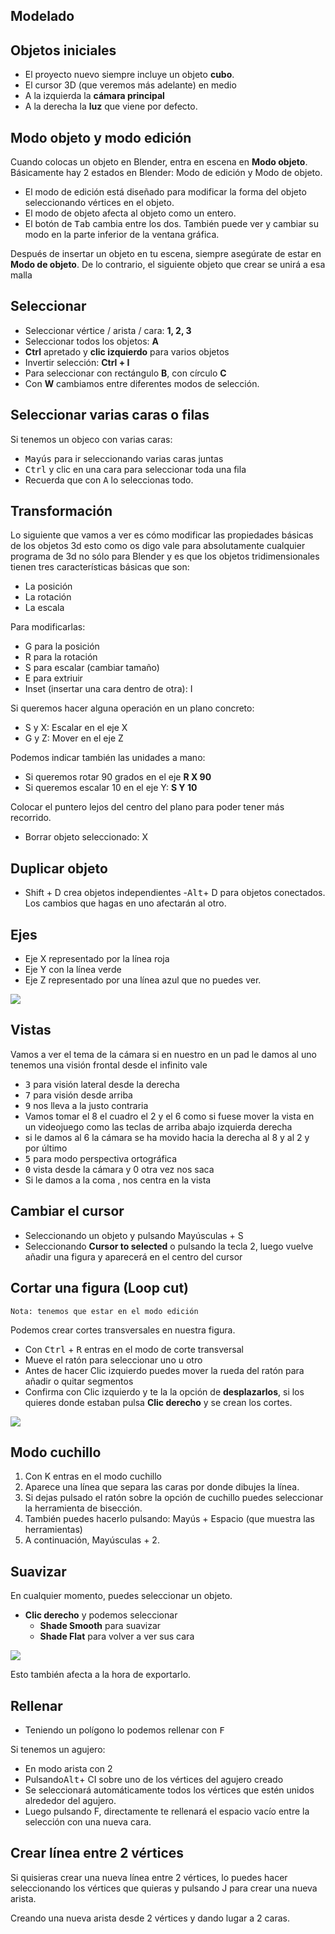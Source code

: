 ## Modelado

## Objetos iniciales

- El proyecto nuevo siempre incluye un objeto **cubo**.
- El cursor 3D (que veremos más adelante) en medio
- A la izquierda la **cámara principal**
- A la derecha la **luz** que viene por defecto. 

## Modo objeto y modo edición

Cuando colocas un objeto en Blender, entra en escena en **Modo objeto**. Básicamente hay 2 estados en Blender: Modo de edición y Modo de objeto. 

- El modo de edición está diseñado para modificar la forma del objeto seleccionando vértices en el objeto. 
- El modo de objeto afecta al objeto como un entero.
- El botón de <kbd>Tab</kbd> cambia entre los dos. También puede ver y cambiar su modo en la parte inferior de la ventana gráfica. 

Después de insertar un objeto en tu escena, siempre asegúrate de estar en **Modo de objeto**. De lo contrario, el siguiente objeto que crear se unirá a esa malla

## Seleccionar

- Seleccionar vértice / arista / cara: **1, 2, 3**
- Seleccionar todos los objetos: **A**
- **Ctrl** apretado y **clic izquierdo** para varios objetos
- Invertir selección: **Ctrl + I**
- Para seleccionar con rectángulo **B**, con círculo **C**
- Con **W** cambiamos entre diferentes modos de selección.

## Seleccionar varias caras o filas

Si tenemos un objeco con varias caras:

- <kbd>Mayús</kbd> para ir seleccionando varias caras juntas
- <kbd>Ctrl</kbd> y clic en una cara para seleccionar toda una fila
- Recuerda que con <kbd>A</kbd> lo seleccionas todo.

## Transformación

Lo siguiente que vamos a ver es cómo modificar las propiedades básicas de los objetos 3d esto como os digo vale para absolutamente cualquier programa de 3d no sólo para Blender y es que los objetos tridimensionales tienen tres características básicas que son:

- La posición 
- La rotación
- La escala 

Para modificarlas:

- G para la posición
- R para la rotación 
- S para escalar (cambiar tamaño)
- E para extriuir
- Inset (insertar una cara dentro de otra): I

Si queremos hacer alguna operación en un plano concreto:

- S y X: Escalar en el eje X
- G y Z: Mover en el eje Z

Podemos indicar también las unidades a mano:

- Si queremos rotar 90 grados en el eje **R X 90**
- Si queremos escalar 10 en el eje Y: **S Y 10**

Colocar el puntero lejos del centro del plano para poder tener más recorrido.

- Borrar objeto seleccionado: X

## Duplicar objeto

- Shift + D crea objetos independientes
-<kbd>Alt</kbd>+ D para objetos conectados. Los cambios que hagas en uno afectarán al otro.

## Ejes

- Eje X representado por la línea roja
- Eje Y con la línea verde
- Eje Z representado por una línea azul que no puedes ver.

![](img/2022-10-25-10-21-55.png)

## Vistas

Vamos a ver el tema de la cámara si en nuestro en un pad le damos al uno tenemos una visión frontal desde el infinito vale 

- <kbd>3</kbd> para visión lateral desde la derecha
- <kbd>7</kbd>  para visión desde arriba 
- <kbd>9</kbd>  nos lleva a la justo contraria 
- Vamos tomar el 8 el cuadro el 2 y el 6 como si fuese mover la vista en un videojuego como las teclas de arriba abajo izquierda derecha 
- si le damos al 6 la cámara se ha movido hacia la derecha al 8 y al 2 y por último 
- <kbd>5</kbd>  para modo perspectiva ortográfica
- <kbd>0</kbd>  vista desde la cámara y 0 otra vez nos saca
- Si le damos a la coma </kbd>  ,</kbd>  nos centra en la vista 

## Cambiar el cursor

- Seleccionando un objeto y pulsando Mayúsculas + S  
- Seleccionando **Cursor to selected** o pulsando la tecla 2, luego vuelve añadir una figura y aparecerá en el centro del cursor

## Cortar una figura (Loop cut)

```
Nota: tenemos que estar en el modo edición
```
Podemos crear cortes transversales en nuestra figura. 

- Con <kbd>Ctrl</kbd> + <kbd>R</kbd> entras en el modo de corte transversal 
- Mueve el ratón para seleccionar uno u otro 
- Antes de hacer Clic izquierdo puedes mover la rueda del ratón para añadir o quitar segmentos
- Confirma con Clic izquierdo y te la la opción de **desplazarlos**, si los quieres donde estaban pulsa **Clic derecho** y se crean los cortes.

![](img/2022-10-25-10-33-25.png)

## Modo cuchillo

1. Con K entras en el modo cuchillo
2. Aparece una línea que separa las caras por donde dibujes la línea.
3. Si dejas pulsado el ratón sobre la opción de cuchillo puedes seleccionar la herramienta de bisección.
4. También puedes hacerlo pulsando: Mayús + Espacio (que muestra las herramientas)
5. A continuación, Mayúsculas + 2.

## Suavizar

En cualquier momento, puedes seleccionar un objeto.

- **Clic derecho** y podemos seleccionar
  - **Shade Smooth** para suavizar 
  - **Shade Flat** para volver a ver sus cara

![](img/2022-10-25-10-46-50.png)

Esto también afecta a la hora de exportarlo.

## Rellenar

- Teniendo un polígono lo podemos rellenar con <kbd>F</kbd>

Si tenemos un agujero:

- En modo arista con 2
- Pulsando<kbd>Alt</kbd>+ CI sobre uno de los vértices del agujero creado
- Se seleccionará automáticamente todos los vértices que estén unidos alrededor del agujero. 
- Luego pulsando F, directamente te rellenará el espacio vacío entre la selección con una nueva cara.

## Crear línea entre 2 vértices

Si quisieras crear una nueva línea entre 2 vértices, lo puedes hacer seleccionando los vértices que quieras y pulsando J para crear una nueva arista.

Creando una nueva arista desde 2 vértices y dando lugar a 2 caras.


